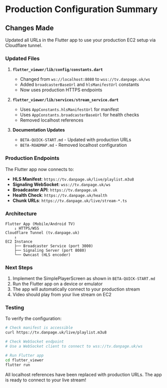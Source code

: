 # Production Configuration Summary

## Changes Made

Updated all URLs in the Flutter app to use your production EC2 setup via Cloudflare tunnel.

### Updated Files

1. **`flutter_viewer/lib/config/constants.dart`**
   - Changed from `ws://localhost:8080` to `wss://tv.danpage.uk/ws`
   - Added `broadcasterBaseUrl` and `hlsManifestUrl` constants
   - Now uses production HTTPS endpoints

2. **`flutter_viewer/lib/services/stream_service.dart`**
   - Uses `AppConstants.hlsManifestUrl` for manifest
   - Uses `AppConstants.broadcasterBaseUrl` for health checks
   - Removed localhost references

3. **Documentation Updates**
   - `BETA-QUICK-START.md` - Updated with production URLs
   - `BETA-ROADMAP.md` - Removed localhost configuration

### Production Endpoints

The Flutter app now connects to:

- **HLS Manifest**: `https://tv.danpage.uk/live/playlist.m3u8`
- **Signaling WebSocket**: `wss://tv.danpage.uk/ws`
- **Broadcaster API**: `https://tv.danpage.uk`
- **Health Check**: `https://tv.danpage.uk/health`
- **Chunk URLs**: `https://tv.danpage.uk/live/stream-*.ts`

### Architecture

```
Flutter App (Mobile/Android TV)
    ↓ HTTPS/WSS
Cloudflare Tunnel (tv.danpage.uk)
    ↓
EC2 Instance
    ├── Broadcaster Service (port 3000)
    ├── Signaling Server (port 8080)
    └── Owncast (HLS encoder)
```

### Next Steps

1. Implement the SimplePlayerScreen as shown in `BETA-QUICK-START.md`
2. Run the Flutter app on a device or emulator
3. The app will automatically connect to your production stream
4. Video should play from your live stream on EC2

### Testing

To verify the configuration:

```bash
# Check manifest is accessible
curl https://tv.danpage.uk/live/playlist.m3u8

# Check WebSocket endpoint
# Use a WebSocket client to connect to wss://tv.danpage.uk/ws

# Run Flutter app
cd flutter_viewer
flutter run
```

All localhost references have been replaced with production URLs. The app is ready to connect to your live stream!

